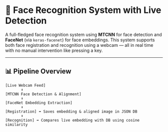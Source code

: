 # 👤 Face Recognition System with Live Detection

A full-fledged face recognition system using **MTCNN** for face detection and **FaceNet** (via `keras-facenet`) for face embeddings. This system supports both face registration and recognition using a webcam — all in real time with no manual intervention like pressing a key.

---

## 📊 Pipeline Overview

```text
[Live Webcam Feed]
       ⬇
[MTCNN Face Detection & Alignment]
       ⬇
[FaceNet Embedding Extraction]
       ⬇
[Registration] ➡ Saves embedding & aligned image in JSON DB
       ⬇
[Recognition] ➡ Compares live embedding with DB using cosine similarity
